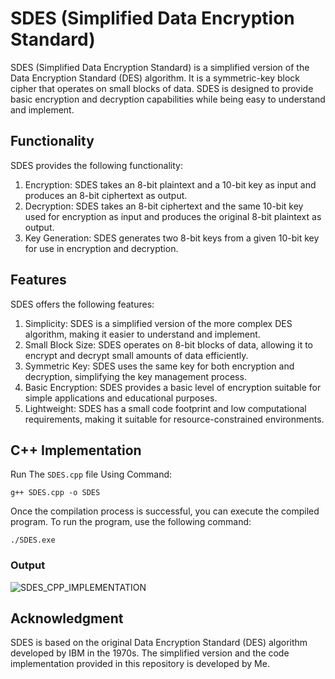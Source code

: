 # SDES (Simplified Data Encryption Standard)
SDES (Simplified Data Encryption Standard) is a simplified version of the Data Encryption Standard (DES) algorithm. It is a symmetric-key block cipher that operates on small blocks of data. SDES is designed to provide basic encryption and decryption capabilities while being easy to understand and implement.

## Functionality
SDES provides the following functionality:
 1. Encryption: SDES takes an 8-bit plaintext and a 10-bit key as input and produces an 8-bit ciphertext as output.
 2. Decryption: SDES takes an 8-bit ciphertext and the same 10-bit key used for encryption as input and produces the original 8-bit plaintext as output.
 3. Key Generation: SDES generates two 8-bit keys from a given 10-bit key for use in encryption and decryption.

## Features
SDES offers the following features:
 1. Simplicity: SDES is a simplified version of the more complex DES algorithm, making it easier to understand and implement.
 2. Small Block Size: SDES operates on 8-bit blocks of data, allowing it to encrypt and decrypt small amounts of data efficiently.
 3. Symmetric Key: SDES uses the same key for both encryption and decryption, simplifying the key management process.
 4. Basic Encryption: SDES provides a basic level of encryption suitable for simple applications and educational purposes.
 5. Lightweight: SDES has a small code footprint and low computational requirements, making it suitable for resource-constrained environments.

## C++ Implementation
Run The `SDES.cpp` file Using Command:
```
g++ SDES.cpp -o SDES
````
Once the compilation process is successful, you can execute the compiled program. To run the program, use the following command:
```
./SDES.exe
```
### Output
![SDES_CPP_IMPLEMENTATION](https://github.com/Sahil-4555/Simplified_DataEncryption_Standard_SDES/blob/main/assets/sdes%20-%20c%2B%2B.png)

## Acknowledgment
SDES is based on the original Data Encryption Standard (DES) algorithm developed by IBM in the 1970s. The simplified version and the code implementation provided in this repository is developed by Me.
